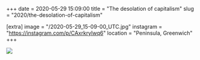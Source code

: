+++
date = 2020-05-29 15:09:00
title = "The desolation of capitalism"
slug = "2020/the-desolation-of-capitalism"

[extra]
image = "/2020-05-29_15-09-00_UTC.jpg"
instagram = "https://instagram.com/p/CAxrkrylwq6"
location = "Peninsula, Greenwich"
+++

<img src="/2020-05-29_15-09-00_UTC.jpg" />
